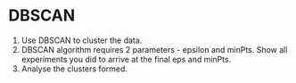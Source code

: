 # DBSCAN

1. Use DBSCAN to cluster the data.
2. DBSCAN algorithm requires 2 parameters - epsilon and minPts. Show all experiments
you did to arrive at the final eps and minPts.
3. Analyse the clusters formed.
